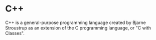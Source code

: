 <h1> C++ </h1>


<p>C++ is a general-purpose programming language created by Bjarne Stroustrup as an extension of the C programming language, or "C with Classes". </p>





